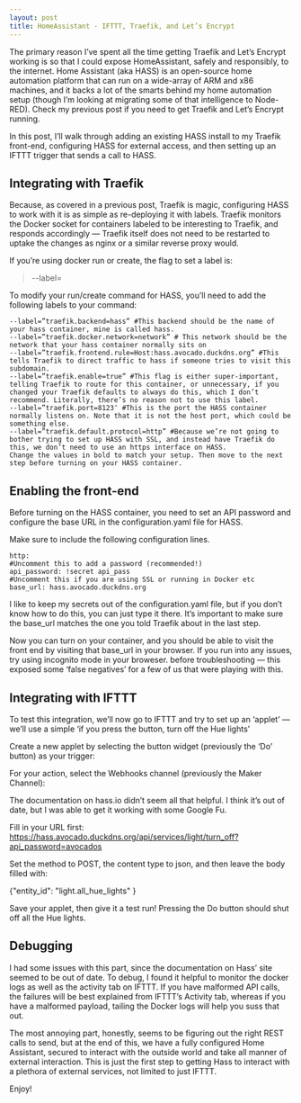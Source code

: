 ```yaml
---
layout: post
title: HomeAssistant - IFTTT, Traefik, and Let’s Encrypt
---
```



The primary reason I’ve spent all the time getting Traefik and Let’s Encrypt working is so that I could expose HomeAssistant, safely and responsibly, to the internet. Home Assistant (aka HASS) is an open-source home automation platform that can run on a wide-array of ARM and x86 machines, and it backs a lot of the smarts behind my home automation setup (though I’m looking at migrating some of that intelligence to Node-RED). Check my previous post if you need to get Traefik and Let’s Encrypt running.

In this post, I’ll walk through adding an existing HASS install to my Traefik front-end, configuring HASS for external access, and then setting up an IFTTT trigger that sends a call to HASS.

## Integrating with Traefik
Because, as covered in a previous post, Traefik is magic, configuring HASS to work with it is as simple as re-deploying it with labels. Traefik monitors the Docker socket for containers labeled to be interesting to Traefik, and responds accordingly — Traefik itself does not need to be restarted to uptake the changes as nginx or a similar reverse proxy would.

If you’re using docker run or create, the flag to set a label is: 

> --label=

To modify your run/create command for HASS, you’ll need to add the following labels to your command:

    --label=”traefik.backend=hass” #This backend should be the name of your hass container, mine is called hass.
    --label=”traefik.docker.network=network” # This network should be the network that your hass container normally sits on
    --label=”traefik.frontend.rule=Host:hass.avocado.duckdns.org” #This tells Traefik to direct traffic to hass if someone tries to visit this subdomain.
    --label=”traefik.enable=true” #This flag is either super-important, telling Traefik to route for this container, or unnecessary, if you changed your Traefik defaults to always do this, which I don’t recommend. Literally, there’s no reason not to use this label.
    --label=”traefik.port=8123″ #This is the port the HASS container normally listens on. Note that it is not the host port, which could be something else.
    --label=”traefik.default.protocol=http” #Because we’re not going to bother trying to set up HASS with SSL, and instead have Traefik do this, we don’t need to use an https interface on HASS.
    Change the values in bold to match your setup. Then move to the next step before turning on your HASS container.


## Enabling the front-end
Before turning on the HASS container, you need to set an API password and configure the base URL in the configuration.yaml file for HASS.

Make sure to include the following configuration lines.

    http: 
    #Uncomment this to add a password (recommended!)   
    api_password: !secret api_pass 
    #Uncomment this if you are using SSL or running in Docker etc
    base_url: hass.avocado.duckdns.org

I like to keep my secrets out of the configuration.yaml file, but if you don’t know how to do this, you can just type it there. It’s important to make sure the base_url matches the one you told Traefik about in the last step.

Now you can turn on your container, and you should be able to visit the front end by visiting that base_url in your browser. If you run into any issues, try using incognito mode in your broweser. before troubleshooting — this exposed some ‘false negatives’ for a few of us that were playing with this.

## Integrating with IFTTT
To test this integration, we’ll now go to IFTTT and try to set up an ‘applet’ — we’ll use a simple ‘if you press the button, turn off the Hue lights’

Create a new applet by selecting the button widget (previously the ‘Do’ button) as your trigger:

For your action, select the Webhooks channel (previously the Maker Channel):

The documentation on hass.io didn’t seem all that helpful. I think it’s out of date, but I was able to get it working with some Google Fu.

Fill in your URL first: https://hass.avocado.duckdns.org/api/services/light/turn_off?api_password=avocados

Set the method to POST, the content type to json, and then leave the body filled with:

{"entity_id": "light.all_hue_lights" }

Save your applet, then give it a test run! Pressing the Do button should shut off all the Hue lights.

## Debugging
I had some issues with this part, since the documentation on Hass’ site seemed to be out of date. To debug, I found it helpful to monitor the docker logs as well as the activity tab on IFTTT. If you have malformed API calls, the failures will be best explained from IFTTT’s Activity tab, whereas if you have a malformed payload, tailing the Docker logs will help you suss that out.

The most annoying part, honestly, seems to be figuring out the right REST calls to send, but at the end of this, we have a fully configured Home Assistant, secured to interact with the outside world and take all manner of external interaction. This is just the first step to getting Hass to interact with a plethora of external services, not limited to just IFTTT.

Enjoy!
